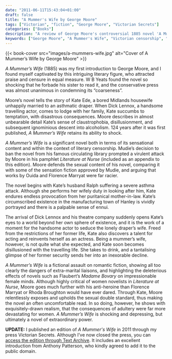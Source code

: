 ```yaml
---
date: "2011-06-11T15:43:04+01:00"
draft: false
title: "A Mummer's Wife by George Moore"
tags: ["Victorian", "fiction", "George Moore", "Victorian Secrets"]
categories: ["Books"]
description: "A review of George Moore's controversial 1885 novel 'A Mummer's Wife,' following Kate Ede's tragic descent from bored draper's wife to alcoholic actress. Discover this shocking tale that challenged Mudie's circulating library and Victorian moral standards."
keywords: ["George Moore", "A Mummer's Wife", "Victorian censorship", "Mudie's library", "adultery novel", "alcoholism",  "sensation fiction", "literary realism"]
---
```


{{< book-cover src="images/a-mummers-wife.jpg" alt="Cover of A Mummer’s Wife by George Moore" >}}

_A Mummer’s Wife_ (1885) was my first introduction to George Moore, and I found myself captivated by this intriguing literary figure, who attracted praise and censure in equal measure. W B Yeats found the novel so shocking that he forbade his sister to read it, and the conservative press was almost unanimous in condemning its “coarseness”.

Moore’s novel tells the story of Kate Ede, a bored Midlands housewife unhappily married to an asthmatic draper. When Dick Lennox, a handsome travelling actor, comes to lodge with her family, Kate succumbs to temptation, with disastrous consequences. Moore describes in almost unbearable detail Kate’s sense of claustrophobia, disillusionment, and subsequent ignominious descent into alcoholism. 124 years after it was first published, _A Mummer’s Wife_ retains its ability to shock.

_A Mummer’s Wife_ is a significant novel both in terms of its sensational content and within the context of literary censorship. Mudie’s decision to ban the novel from his famous circulating library prompted a virulent attack by Moore in his pamphlet _Literature at Nurse_ (included as an appendix to this edition). Moore defends the sexual content of his novel, comparing it with some of the sensation fiction approved by Mudie, and arguing that works by Ouida and Florence Marryat were far racier.

The novel begins with Kate’s husband Ralph suffering a severe asthma attack. Although she performs her wifely duty in looking after him, Kate endures endless provocation from her puritanical mother-in-law. Kate’s circumscribed existence in the manufacturing town of Hanley is vividly portrayed and there is a palpable sense of ennui.

The arrival of Dick Lennox and his theatre company suddenly opens Kate’s eyes to a world beyond her own sphere of existence, and it is the work of a moment for the handsome actor to seduce the lonely draper’s wife. Freed from the restrictions of her former life, Kate also discovers a talent for acting and reinvents herself as an actress. Being a mummer’s wife, however, is not quite what she expected, and Kate soon becomes disillusioned with the travelling life. She takes to drink, and a tantalising glimpse of her former security sends her into an inexorable decline.

_A Mummer’s Wife_ is a fictional assault on romantic fiction, showing all too clearly the dangers of extra-marital liaisons, and highlighting the deleterious effects of novels such as Flaubert’s _Madame Bovary_ on impressionable female minds. Although highly critical of women novelists in _Literature at Nurse_, Moore goes much further with his anti-heroine than Florence Marryat or Rhoda Broughton would have ever dared. Through Kate, Moore relentlessly exposes and upholds the sexual double standard, thus making the novel an often uncomfortable read. In so doing, however, he shows with exquisitely-drawn realism, that the consequences of adultery were far more devastating for women. _A Mummer’s Wife_ is shocking and depressing, but ultimately a novel of extraordinary power.

**UPDATE:** I published an edition of _A Mummer's Wife_ in 2011 through my press Victorian Secrets. Although I’ve now closed the press, you can [access the edition through Text Archive](https://archive.org/details/9781906469238). It includes an excellent introduction from Anthony Patterson, who kindly agreed to add it to the public domain.